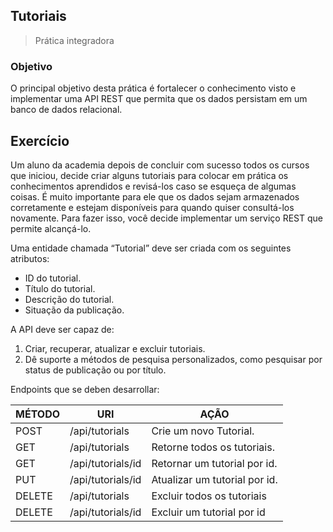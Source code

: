 ## Tutoriais
> Prática integradora

### Objetivo
O principal objetivo desta prática é fortalecer o conhecimento visto e implementar uma API
REST que permita que os dados persistam em um banco de dados relacional.

## Exercício

Um aluno da academia depois de concluir com sucesso todos os cursos que iniciou, decide
criar alguns tutoriais para colocar em prática os conhecimentos aprendidos e revisá-los
caso se esqueça de algumas coisas.
É muito importante para ele que os dados sejam armazenados corretamente e estejam
disponíveis para quando quiser consultá-los novamente. Para fazer isso, você decide
implementar um serviço REST que permite alcançá-lo.

Uma entidade chamada “Tutorial” deve ser criada com os seguintes atributos:
- ID do tutorial.
- Título do tutorial.
- Descrição do tutorial.
- Situação da publicação.

A API deve ser capaz de:
1. Criar, recuperar, atualizar e excluir tutoriais.
2. Dê suporte a métodos de pesquisa personalizados, como pesquisar por status de
   publicação ou por título.

Endpoints que se deben desarrollar:
   
MÉTODO | URI | AÇÃO
------ | --- | ----
POST | /api/tutorials |Crie um novo Tutorial.
GET | /api/tutorials |Retorne todos os tutoriais.
GET | /api/tutorials/id |Retornar um tutorial por id.
PUT | /api/tutorials/id |Atualizar um tutorial por id.
DELETE | /api/tutorials |Excluir todos os tutoriais   
DELETE | /api/tutorials/id | Excluir um tutorial por id